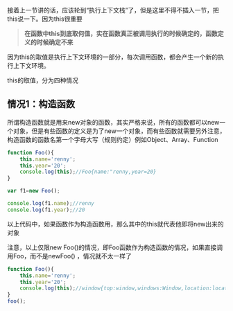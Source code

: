 接着上一节讲的话，应该轮到“执行上下文栈”了，但是这里不得不插入一节，把this说一下。因为this很重要

> **在函数中this到底取何值，实在函数真正被调用执行的时候确定的，函数定义的时候确定不来** 

因为this的取值是执行上下文环境的一部分，每次调用函数，都会产生一个新的执行上下文环境。

this的取值，分为四种情况

## 情况1：构造函数

所谓构造函数就是用来new对象的函数，其实严格来说，所有的函数都可以new一个对象，但是有些函数的定义是为了new一个对象，而有些函数就需要另外注意，构造函数的函数名第一个字母大写（规则约定）例如Object、Array、Function

```javascript
function Foo(){
    this.name='renny';
    this.year='20';
    console.log(this);//Foo{name:"renny,year=20}
}

var f1=new Foo();

console.log(f1.name);//renny
console.log(f1.year);//20
```
以上代码中，如果函数作为构造函数用，那么其中的this就代表他即将new出来的对象

注意，以上仅限new Foo()的情况，即Foo函数作为构造函数的情况，如果直接调用Foo，而不是newFoo() ，情况就不太一样了


```javascript
function Foo(){
    this.name='renny';
    this.year='20';
    console.log(this);//window{top:window,windows:Window,location:location,exter}
}
foo();
```






